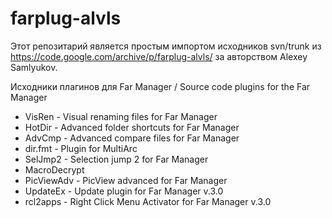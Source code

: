 # farplug-alvls
Этот репозитарий является простым импортом исходников svn/trunk из https://code.google.com/archive/p/farplug-alvls/ за авторством Alexey Samlyukov.

Исходники плагинов для Far Manager / Source code plugins for the Far Manager
 * VisRen - Visual renaming files for Far Manager
 * HotDir - Advanced folder shortcuts for Far Manager
 * AdvCmp - Advanced compare files for Far Manager
 * dir.fmt - Plugin for MultiArc
 * SelJmp2 - Selection jump 2 for Far Manager
 * MacroDecrypt
 * PicViewAdv - PicView advanced for Far Manager
 * UpdateEx - Update plugin for Far Manager v.3.0
 * rcl2apps - Right Click Menu Activator for Far Manager v.3.0

